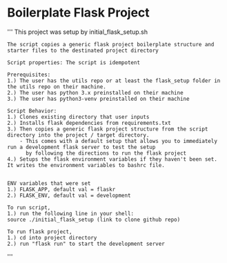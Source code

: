 # Boilerplate Flask Project
'''
    This project was setup by initial_flask_setup.sh

    The script copies a generic flask project boilerplate structure and starter files to the destinated project directory

    Script properties: The script is idempotent

    Prerequisites:
    1.) The user has the utils repo or at least the flask_setup folder in the utils repo on their machine.
    2.) The user has python 3.x preinstalled on their machine
    3.) The user has python3-venv preinstalled on their machine

    Script Behavior:
    1.) Clones existing directory that user inputs
    2.) Installs flask dependencies from requirements.txt
    3.) Then copies a generic flask project structure from the script directory into the project / target directory.
        - This comes with a default setup that allows you to immediately run a development flask server to test the setup
          by following the directions to run the flask project
    4.) Setups the flask environment variables if they haven't been set. It writes the environment variables to bashrc file.


    ENV variables that were set
    1.) FLASK_APP, default val = flaskr
    2.) FLASK_ENV, default val = development

    To run script,
    1.) run the following line in your shell: 
	source ./initial_flask_setup (link to clone github repo)

    To run flask project,
    1.) cd into project directory
    2.) run "flask run" to start the development server
'''